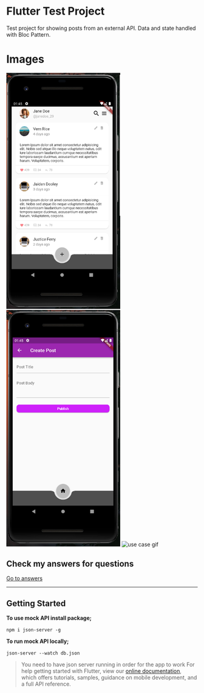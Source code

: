 # Flutter Test Project

Test project for showing posts from an external API. Data and state handled with Bloc Pattern.

# Images
<img src="screenshots/ss1.png" alt="Screenshot 1" width="300"/>
<img src="screenshots/ss2.png" alt="Screenshot 2"  width="300"/>
<img src="screenshots/use-case.gif" alt="use case gif"  width="300"/>

## Check my answers for questions

[Go to answers](Questions.md)

---
## Getting Started

**To use mock API install package;**
```
npm i json-server -g
```
**To run mock API locally;**
``` 
json-server --watch db.json
```
> You need to have json server running in order for the app to work
For help getting started with Flutter, view our
[online documentation](https://flutter.dev/docs), which offers tutorials,
samples, guidance on mobile development, and a full API reference.
